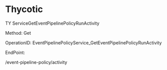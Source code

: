 #     Thycotic


TY ServiceGetEventPipelinePolicyRunActivity

Method: Get

OperationID: EventPipelinePolicyService_GetEventPipelinePolicyRunActivity

EndPoint:

/event-pipeline-policy/activity
